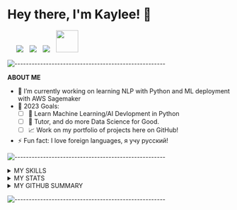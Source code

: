 
# Hey there, I'm Kaylee! 👋

 <div  class="icons-social" style="margin-left: 10px;">
    <a style="margin-left: 10px;"  target="_blank" href="https://www.linkedin.com/in/KayleeDavisIN">
			<img src="https://img.icons8.com/doodle/40/000000/linkedin--v2.png"></a>
    <a style="margin-left: 10px;" target="_blank" href="https://github.com/KayleeDavisGitHub">
		  <img src="https://img.icons8.com/doodle/40/000000/github--v1.png"></a>
		<a style="margin-left: 10px;" target="_blank" href="https://www.youtube.com/channel/UCPUL4sOelS0f3Q-u7Ld29Ew?sub_confirmation=1">
			<img src="https://img.icons8.com/doodle/1x/youtube--v2.png" ></a>
    <a style="margin-left: 10px;" target="_blank" href="mailto:MailKayleeDavis@gmail.com?body=Hey%20Kaylee,%0D%0A%0D%0A">
      <img width="50" height="50" src="https://img.icons8.com/doodle/344/newsletter.png" ></a>
 </div>

![-----------------------------------------------------](
https://raw.githubusercontent.com/andreasbm/readme/master/assets/lines/aqua.png)

**ABOUT ME**

- 🌱 I’m currently working on learning NLP with Python and ML deployment with AWS Sagemaker
- 🥅 2023 Goals: 
  - [ ] 🤖 Learn Machine Learning/AI Devlopment in Python
  - [ ] 🧡 Tutor, and do more Data Science for Good.
  - [ ] 📈 Work on my portfolio of projects here on GitHub!
- ⚡ Fun fact: I love foreign languages, я учу русский!

![-----------------------------------------------------](
https://raw.githubusercontent.com/andreasbm/readme/master/assets/lines/aqua.png)

<details>
  <summary>MY SKILLS </summary>

<div align="center"><i>Languages and Databases ordered by proficiency (highest to lowest)</i><div/>


<div align="center"><b>Languages</b><div/>

<img alt="R" title="R" width="35px" src="https://cdn.jsdelivr.net/gh/devicons/devicon/icons/r/r-original.svg" />
<img alt="LaTeX" title="LaTeX" width="35px" src="https://cdn.jsdelivr.net/gh/devicons/devicon/icons/latex/latex-original.svg" />
<img alt="Python" title="Python" width="35px" src="https://cdn.jsdelivr.net/gh/devicons/devicon/icons/python/python-original.svg" />
<img alt="Markdown" title="Markdown" width="35px" src="https://cdn.jsdelivr.net/gh/devicons/devicon/icons/markdown/markdown-original.svg" />
<img alt="CSS3" title="CSS3" width="35px" src="https://cdn.jsdelivr.net/gh/devicons/devicon/icons/css3/css3-original.svg" />

<div align="center"><b>Packages, Frameworks, and Libraries</b><div/>

<img alt="rmarkdown" title="rmarkdown" width="35px" src="https://pkgs.rstudio.com/rmarkdown/reference/figures/logo.png" />
<img alt="ggplot2" title="ggplot2" width="35px" src="https://ggplot2.tidyverse.org/logo.png" />
<img alt="dplyr" title="dplyr" width="35px" src="https://dplyr.tidyverse.org/logo.png" />
<img alt="stringr" title="stringr" width="35px" src="https://stringr.tidyverse.org/logo.png" />
<img alt="numpy" title="numpy" width="35px" src="https://raw.githubusercontent.com/numpy/numpy/241c905c464a29c7b25858d57ea1a43131848530/branding/logo/logomark/numpylogoicon.svg" />
<img alt="pandas" title="pandas" width="35px" src="https://cdn.jsdelivr.net/gh/devicons/devicon/icons/pandas/pandas-original.svg" />

<div align="center"><b>Databases</b><div/>

<img alt="Snowflake" title="Snowflake" width="35px" src="https://www.vectorlogo.zone/logos/snowflake/snowflake-icon.svg" />
<img alt="Teradata" title="Teradata" width="35px" src="https://img.icons8.com/color/480/teradata.png" />
<img alt="MySQL" title="MySQL" width="35px" src="https://cdn.jsdelivr.net/gh/devicons/devicon/icons/mysql/mysql-original.svg" />
<img alt="SQLite" title="SQLite" width="35px" src="https://cdn.jsdelivr.net/gh/devicons/devicon/icons/sqlite/sqlite-original.svg" />
<img alt="Microsoft Azure SQL" title="Microsoft Azure SQL" width="35px" src="https://code.benco.io/icon-collection/azure-docs/sql-database.svg" />

<div align="center"><b>IDE's and Code Editors</b><div/>

<img alt="RStudio" title="RStudio" width="35px" src="https://cdn.jsdelivr.net/gh/devicons/devicon/icons/rstudio/rstudio-original.svg" />
<img alt="TeXMaker" title="TeXMaker" width="35px" src="https://upload.wikimedia.org/wikipedia/commons/e/e0/TeXmaker_New_Logo.svg" />
<img alt="Visual Studio Code" title="Visual Studio Code" width="35px" src="https://cdn.jsdelivr.net/gh/devicons/devicon/icons/vscode/vscode-original.svg" />

<div align="center"><b>Tools</b><div/>

<img alt="Tableau" title="Tableau" width="35px" src="https://cdn.worldvectorlogo.com/logos/tableau-software.svg" />
<img alt="Power BI" title="Power BI" width="35px" src="https://powerbi.microsoft.com/pictures/application-logos/svg/powerbi.svg" />
<img alt="Slack" title="Slack" width="35px" src="https://cdn.jsdelivr.net/gh/devicons/devicon/icons/slack/slack-original.svg" />
<img alt="Git" title="Git" width="35px" src="https://cdn.jsdelivr.net/gh/devicons/devicon/icons/git/git-original.svg" />
<img alt="GitHub" title="GitHub" width="35px"  src="https://cdn.jsdelivr.net/gh/devicons/devicon/icons/github/github-original.svg">
<img alt="Jira" title="Jira" width="35px" src="https://cdn.jsdelivr.net/gh/devicons/devicon/icons/jira/jira-original.svg" />

</details>

<details>
  <summary>MY STATS</summary>  

<p align="center">
  <a href="https://github.com/developernaimul/github-readme-activity-graph"><img alt="Kaylee Davis' Activity Graph" src="https://activity-graph.herokuapp.com/graph?username=KayleeDavisGithub&bg_color=0D1117&color=5BCDEC&line=5BCDEC&point=FFFFFF&hide_border=true" /></a><br />
</p>

<p align="center">
  <a href="https://github.com/KayleeDavisGitHub"><img width="42%" src="https://github-readme-stats.vercel.app/api?username=KayleeDavisGitHub&show_icons=true&include_all_commits=true&count_private=true&theme=react&hide_border=true&layout=compact&bg_color=0D1117" /></a>
    <a href="https://github.com/KayleeDavisGitHub"><img src="https://github-readme-stats.vercel.app/api/top-langs/?username=KayleeDavisGitHub&layout=compact&langs_count=6&theme=react&hide_border=true&bg_color=0D1117" /></a><br />
</p>

<p align="center">
  <a href="https://github.com/developernaimul/github-readme-streak-stats">
  <img title="🔥 Get streak stats for your profile at git.io/streak-stats" alt="Kaylee Davis' streak" src="https://github-readme-streak-stats.herokuapp.com/?user=KayleeDavisGithub&theme=black-ice&hide_border=true&stroke=0000&background=060A0CD0" /></a> 
</p>

</details>

<details>
  <summary>MY GITHUB SUMMARY</summary>  

- ✅ [LaTeX Templates for new TeX Users](https://github.com/KayleeDavisGitHub/LaTeX-Templates)
- ✅ [Krippendorff's Alpha Tutorial for Intercoder Reliability in R](https://github.com/KayleeDavisGitHub/Krippendorffs_Alpha_R)
- ➡️ [Introduction to Data Science with R](https://github.com/KayleeDavisGitHub/Graduate_Methods_Handbook/blob/master/Methods.Handbook.pdf) - Book in Progress
- More coming!

</details>

![-----------------------------------------------------](
https://raw.githubusercontent.com/andreasbm/readme/master/assets/lines/aqua.png)


<!-- Socials links -->
[Linkedin]: https://www.linkedin.com/in/KayleeDavisIN
[YouTube]: https://www.youtube.com/channel/UCPUL4sOelS0f3Q-u7Ld29Ew?sub_confirmation=1
[StackOverflow]: https://stackoverflow.com/users/9367791

<!-- Images for Socials -->
<!-- Not used 
[<img title="StackOverflow" height=35px src="https://upload.wikimedia.org/wikipedia/commons/e/ef/Stack_Overflow_icon.svg" />][StackOverflow]
[<img title="Linkedin" height=35px src="https://cdn.jsdelivr.net/gh/devicons/devicon/icons/linkedin/linkedin-original.svg" />][Linkedin]
[<img title="YouTube" height=35px src="https://upload.wikimedia.org/wikipedia/commons/thumb/9/96/YouTube_social_red_squircle_%282017%29.svg/1024px-YouTube_social_red_squircle_%282017%29.svg.png" />][YouTube]
-->
